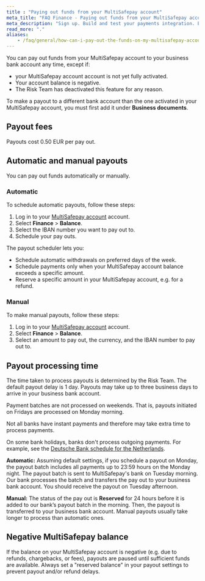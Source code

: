 ```yaml
---
title : "Paying out funds from your MultiSafepay account"
meta_title: "FAQ Finance - Paying out funds from your MultiSafepay account - MultiSafepay Docs"
meta_description: "Sign up. Build and test your payments integration. Explore our products and services. Use our API Reference, SDKs, and wrappers. Get support."
read_more: "."
aliases: 
    - /faq/general/how-can-i-pay-out-the-funds-on-my-multisafepay-account-
---
```

You can pay out funds from your MultiSafepay account to your business bank account any time, except if:

- your MultiSafepay account account is not yet fully activated. 
- Your account balance is negative.
- The Risk Team has deactivated this feature for any reason. 

To make a payout to a different bank account than the one activated in your MultiSafepay account, you must first add it under **Business documents**.

## Payout fees
Payouts cost 0.50 EUR per pay out.

## Automatic and manual payouts 
You can pay out funds automatically or manually.

### Automatic

To schedule automatic payouts, follow these steps:

1. Log in to your [MultiSafepay account](https://merchant.multisafepay.com) account.
2. Select **Finance** > **Balance**.
3. Select the IBAN number you want to pay out to.
4. Schedule your pay outs.

The payout scheduler lets you:

 * Schedule automatic withdrawals on preferred days of the week.
 * Schedule payments only when your MultiSafepay account balance exceeds a specific amount.
 * Reserve a specific amount in your MultiSafepay account, e.g. for a refund.

### Manual

To make manual payouts, follow these steps:

1. Log in to your [MultiSafepay account](https://merchant.multisafepay.com) account.
2. Select **Finance** > **Balance**.
3. Select an amount to pay out, the currency, and the IBAN number to pay out to.

## Payout processing time 
The time taken to process payouts is determined by the Risk Team. The default payout delay is 1 day. Payouts may take up to three business days to arrive in your business bank account.

Payment batches are not processed on weekends. That is, payouts initiated on Fridays are processed on Monday morning.

Not all banks have instant payments and therefore may take extra time to process payments.

On some bank holidays, banks don't process outgoing payments. For example, see the [Deutsche Bank schedule for the Netherlands](https://www.deutschebank.nl/nl/content/producten_en_services_services_international_holidays_2017.html).

**Automatic:** Assuming default settings, if you schedule a payout on Monday, the payout batch includes all payments up to 23:59 hours on the Monday night. The payout batch is sent to MultiSafepay's bank on Tuesday morning. Our bank processes the batch and transfers the pay out to your business bank account. You should receive the payout on Tuesday afternoon.

**Manual:** The status of the pay out is **Reserved** for 24 hours before it is added to our bank’s payout batch in the morning. Then, the payout is transferred to your business bank account. Manual payouts usually take longer to process than automatic ones.

## Negative MultiSafepay balance
If the balance on your MultiSafepay account is negative (e.g. due to refunds, chargebacks, or fees), payouts are paused until sufficient funds are available. Always set a "reserved balance" in your payout settings to prevent payout and/or refund delays.
